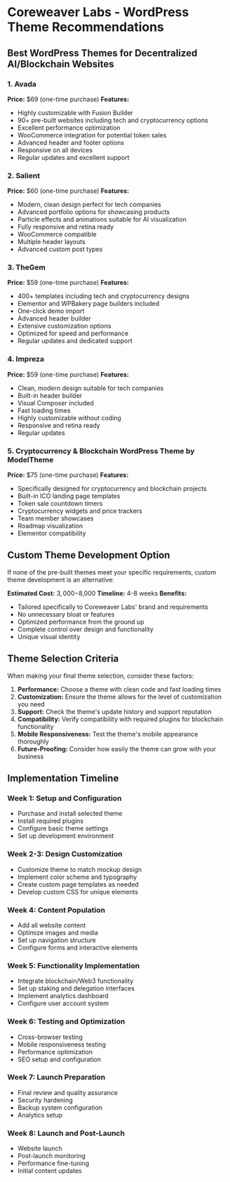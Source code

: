# Coreweaver Labs - WordPress Theme Recommendations

## Best WordPress Themes for Decentralized AI/Blockchain Websites

### 1. Avada
**Price:** $69 (one-time purchase)
**Features:**
- Highly customizable with Fusion Builder
- 90+ pre-built websites including tech and cryptocurrency options
- Excellent performance optimization
- WooCommerce integration for potential token sales
- Advanced header and footer options
- Responsive on all devices
- Regular updates and excellent support

### 2. Salient
**Price:** $60 (one-time purchase)
**Features:**
- Modern, clean design perfect for tech companies
- Advanced portfolio options for showcasing products
- Particle effects and animations suitable for AI visualization
- Fully responsive and retina ready
- WooCommerce compatible
- Multiple header layouts
- Advanced custom post types

### 3. TheGem
**Price:** $59 (one-time purchase)
**Features:**
- 400+ templates including tech and cryptocurrency designs
- Elementor and WPBakery page builders included
- One-click demo import
- Advanced header builder
- Extensive customization options
- Optimized for speed and performance
- Regular updates and dedicated support

### 4. Impreza
**Price:** $59 (one-time purchase)
**Features:**
- Clean, modern design suitable for tech companies
- Built-in header builder
- Visual Composer included
- Fast loading times
- Highly customizable without coding
- Responsive and retina ready
- Regular updates

### 5. Cryptocurrency & Blockchain WordPress Theme by ModelTheme
**Price:** $75 (one-time purchase)
**Features:**
- Specifically designed for cryptocurrency and blockchain projects
- Built-in ICO landing page templates
- Token sale countdown timers
- Cryptocurrency widgets and price trackers
- Team member showcases
- Roadmap visualization
- Elementor compatibility

## Custom Theme Development Option

If none of the pre-built themes meet your specific requirements, custom theme development is an alternative:

**Estimated Cost:** $3,000-$8,000
**Timeline:** 4-8 weeks
**Benefits:**
- Tailored specifically to Coreweaver Labs' brand and requirements
- No unnecessary bloat or features
- Optimized performance from the ground up
- Complete control over design and functionality
- Unique visual identity

## Theme Selection Criteria

When making your final theme selection, consider these factors:

1. **Performance:** Choose a theme with clean code and fast loading times
2. **Customization:** Ensure the theme allows for the level of customization you need
3. **Support:** Check the theme's update history and support reputation
4. **Compatibility:** Verify compatibility with required plugins for blockchain functionality
5. **Mobile Responsiveness:** Test the theme's mobile appearance thoroughly
6. **Future-Proofing:** Consider how easily the theme can grow with your business

## Implementation Timeline

### Week 1: Setup and Configuration
- Purchase and install selected theme
- Install required plugins
- Configure basic theme settings
- Set up development environment

### Week 2-3: Design Customization
- Customize theme to match mockup design
- Implement color scheme and typography
- Create custom page templates as needed
- Develop custom CSS for unique elements

### Week 4: Content Population
- Add all website content
- Optimize images and media
- Set up navigation structure
- Configure forms and interactive elements

### Week 5: Functionality Implementation
- Integrate blockchain/Web3 functionality
- Set up staking and delegation interfaces
- Implement analytics dashboard
- Configure user account system

### Week 6: Testing and Optimization
- Cross-browser testing
- Mobile responsiveness testing
- Performance optimization
- SEO setup and configuration

### Week 7: Launch Preparation
- Final review and quality assurance
- Security hardening
- Backup system configuration
- Analytics setup

### Week 8: Launch and Post-Launch
- Website launch
- Post-launch monitoring
- Performance fine-tuning
- Initial content updates
